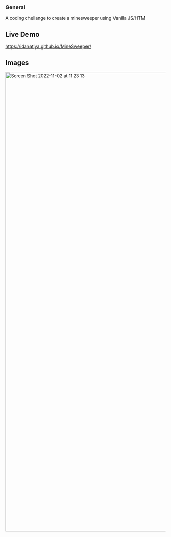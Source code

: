 ### General
A coding chellange to create a minesweeper using Vanilla JS/HTM

## Live Demo
https://idanatiya.github.io/MineSweeper/


## Images
<img width="1440" alt="Screen Shot 2022-11-02 at 11 23 13" src="https://user-images.githubusercontent.com/71948616/199454102-8d998ae7-d1e0-4cac-9701-70ca2948ccd5.png">
